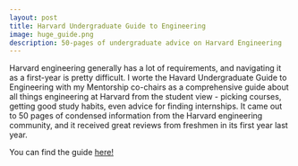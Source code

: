 ```yaml
---
layout: post
title: Harvard Undergraduate Guide to Engineering
image: huge_guide.png
description: 50-pages of undergraduate advice on Harvard Engineering
---
```

Harvard engineering generally has a lot of requirements, and navigating it as a first-year is pretty difficult. I worte the Havard Undergraduate Guide to Engineering with my Mentorship co-chairs as a comprehensive guide about all things engineering at Harvard from the student view - picking courses, getting good study habits, even advice for finding internships. It came out to 50 pages of condensed information from the Harvard engineering community, and it received great reviews from freshmen in its first year last year. 

You can find the guide <a href="https://hces.seas.harvard.edu/student-resources">here!</a>